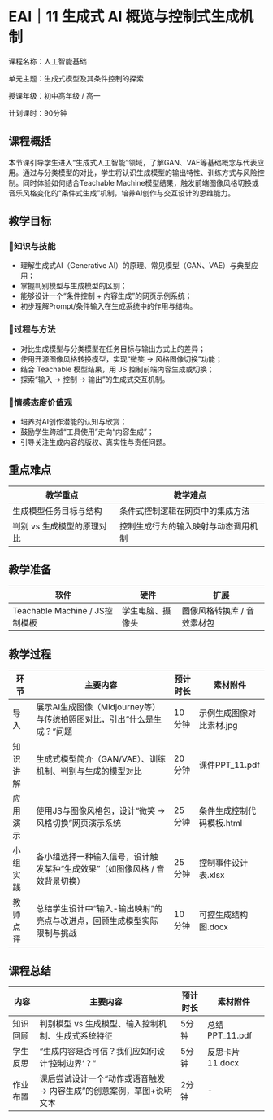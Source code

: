 # EAI｜11 生成式 AI 概览与控制式生成机制

课程名称：人工智能基础 

单元主题：生成式模型及其条件控制的探索 

授课年级：初中高年级 / 高一 

计划课时：90分钟

## 课程概括

本节课引导学生进入“生成式人工智能”领域，了解GAN、VAE等基础概念与代表应用。通过与分类模型的对比，学生将认识生成模型的输出特性、训练方式与风险控制。同时体验如何结合Teachable Machine模型结果，触发前端图像风格切换或音乐风格变化的“条件式生成”机制，培养AI创作与交互设计的思维能力。

## 教学目标

### 🎯知识与技能

- 理解生成式AI（Generative AI）的原理、常见模型（GAN、VAE）与典型应用；
- 掌握判别模型与生成模型的区别；
- 能够设计一个“条件控制 + 内容生成”的网页示例系统；
- 初步理解Prompt/条件输入在生成系统中的作用与结构。

### 🎯过程与方法

- 对比生成模型与分类模型在任务目标与输出方式上的差异；
- 使用开源图像风格转换模型，实现“微笑 → 风格图像切换”功能；
- 结合 Teachable 模型结果，用 JS 控制前端内容生成或切换；
- 探索“输入 → 控制 → 输出”的生成式交互机制。

### 🎯情感态度价值观

- 培养对AI创作潜能的认知与欣赏；
- 鼓励学生跨越“工具使用”走向“内容生成”；
- 引导关注生成内容的版权、真实性与责任问题。

## 重点难点

| 教学重点                   | 教学难点                             |
| -------------------------- | ------------------------------------ |
| 生成模型任务目标与结构     | 条件式控制逻辑在网页中的集成方法     |
| 判别 vs 生成模型的原理对比 | 控制生成行为的输入映射与动态调用机制 |

## 教学准备

| 软件                           | 硬件             | 扩展                        |
| ------------------------------ | ---------------- | --------------------------- |
| Teachable Machine / JS控制模板 | 学生电脑、摄像头 | 图像风格转换库 / 音效素材包 |

## 教学过程

| 环节     | 主要内容                                                     | 预计时长 | 素材附件                  |
| -------- | ------------------------------------------------------------ | -------- | ------------------------- |
| 导入     | 展示AI生成图像（Midjourney等）与传统拍照图对比，引出“什么是生成？”问题 | 10分钟   | 示例生成图像对比素材.jpg  |
| 知识讲解 | 生成式模型简介（GAN/VAE）、训练机制、判别与生成的模型对比    | 20分钟   | 课件PPT_11.pdf            |
| 应用演示 | 使用JS与图像风格包，设计“微笑 → 风格切换”网页演示系统        | 25分钟   | 条件生成控制代码模板.html |
| 小组实践 | 各小组选择一种输入信号，设计触发某种“生成效果”（如图像风格 / 音效背景切换） | 25分钟   | 控制事件设计表.xlsx       |
| 教师点评 | 总结学生设计中“输入-输出映射”的亮点与改进点，回顾生成模型实际限制与挑战 | 10分钟   | 可控生成结构图.docx       |

## 课程总结

| 内容     | 主要内容                                                     | 预计时长 | 素材附件        |
| -------- | ------------------------------------------------------------ | -------- | --------------- |
| 知识回顾 | 判别模型 vs 生成模型、输入控制机制、生成式系统特征           | 5分钟    | 总结PPT_11.pdf  |
| 学生反思 | “生成内容是否可信？我们应如何设计‘控制边界’？”               | 5分钟    | 反思卡片11.docx |
| 作业布置 | 课后尝试设计一个“动作或语音触发 → 内容生成”的创意案例，草图+说明文本 | 2分钟    | -               |